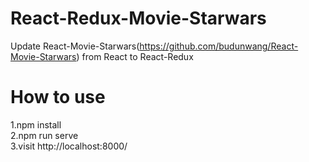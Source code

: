 # React-Redux-Movie-Starwars

Update React-Movie-Starwars(https://github.com/budunwang/React-Movie-Starwars) from React to React-Redux<br>

How to use
=

1.npm install<br>
2.npm run serve<br>
3.visit http://localhost:8000/<br>
